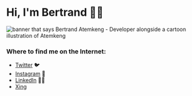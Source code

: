 # Hi, I'm Bertrand 👋🏾

<!--
**Atemndobs/Atemndobs** is a ✨ _special_ ✨ repository because its `README.md` (this file) appears on your GitHub profile.

- 🔭 I’m currently working on ...
- 🌱 I’m currently learning ...
- 👯 I’m looking to collaborate on ...
- 🤔 I’m looking for help with ...
- 💬 Ask me about ...
- 📫 How to reach me: ...
- 😄 Pronouns: ...
- ⚡ Fun fact: ...
-->

<img src="https://firebasestorage.googleapis.com/v0/b/deja-vue-e67a1.appspot.com/o/avat_atem.png?alt=media&token=5827b153-5462-4301-81be-ade0777202d4" alt="banner that says Bertrand Atemkeng - Developer alongside a cartoon illustration of Atemkeng">

<!-- story: I recently embarked on this exciting journey of coding and every new thing I learn makes the journwey even more Exciting -->

### Where to find me on the Internet:

- [Twitter](https://twitter.com/Atemkeng5) :bird:
- [Instagram](https://www.instagram.com/atem_ndobs/) 📸
- [LinkedIn](https://www.linkedin.com/in/bertrand-ndobegang-atemkeng-58b06314b/) 👩‍💻
- [Xing](https://www.xing.com/profile/BertrandNdobegang_Atemkeng/cv) 



<!-- <img src="https://firebasestorage.googleapis.com/v0/b/deja-vue-e67a1.appspot.com/o/avat_atem.png?alt=media&token=5827b153-5462-4301-81be-ade0777202d" width="150" height="150">  -->
